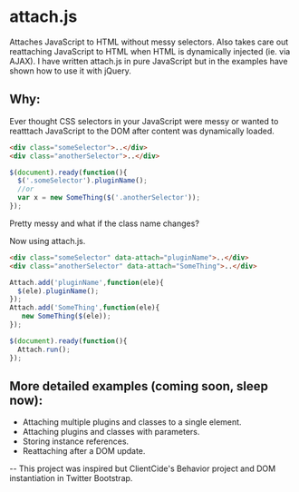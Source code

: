 attach.js
=========

Attaches JavaScript to HTML without messy selectors. Also takes care out reattaching JavaScript to HTML when HTML is dynamically injected (ie. via AJAX). I have written attach.js in pure JavaScript but in the examples have shown how to use it with jQuery.

Why:
----
Ever thought CSS selectors in your JavaScript were messy or wanted to reatttach JavaScript to the DOM after content was dynamically loaded.
```html
<div class="someSelector">..</div>
<div class="anotherSelector">..</div>
```
```javascript
$(document).ready(function(){
  $('.someSelector').pluginName();
  //or
  var x = new SomeThing($('.anotherSelector'));
});
```
Pretty messy and what if the class name changes?

Now using attach.js.
```html
<div class="someSelector" data-attach="pluginName">..</div>
<div class="anotherSelector" data-attach="SomeThing">..</div>
```
```javascript
Attach.add('pluginName',function(ele){
  $(ele).pluginName();
});
Attach.add('SomeThing',function(ele){
   new SomeThing($(ele));
});

$(document).ready(function(){
  Attach.run();
});
```
More detailed examples (coming soon, sleep now):
-----------------------
* Attaching multiple plugins and classes to a single element.
* Attaching plugins and classes with parameters.
* Storing instance references.
* Reattaching after a DOM update.

--
This project was inspired but ClientCide's Behavior project and DOM instantiation in Twitter Bootstrap.
